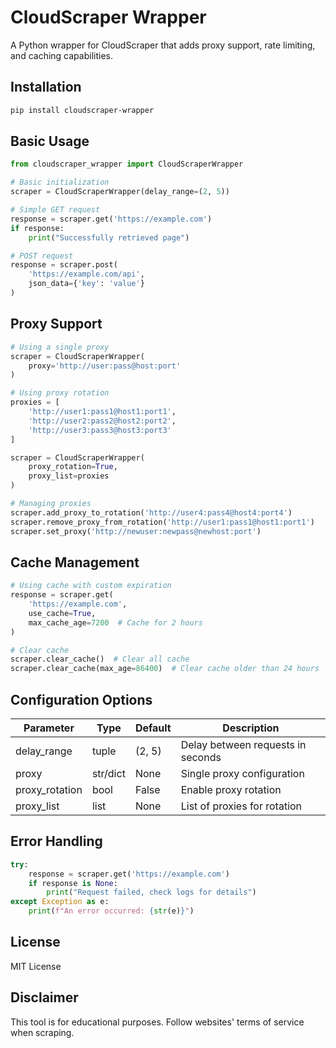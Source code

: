 # CloudScraper Wrapper

A Python wrapper for CloudScraper that adds proxy support, rate limiting, and caching capabilities.

## Installation

```bash
pip install cloudscraper-wrapper
```

## Basic Usage

```python
from cloudscraper_wrapper import CloudScraperWrapper

# Basic initialization
scraper = CloudScraperWrapper(delay_range=(2, 5))

# Simple GET request
response = scraper.get('https://example.com')
if response:
    print("Successfully retrieved page")

# POST request
response = scraper.post(
    'https://example.com/api',
    json_data={'key': 'value'}
)
```

## Proxy Support

```python
# Using a single proxy
scraper = CloudScraperWrapper(
    proxy='http://user:pass@host:port'
)

# Using proxy rotation
proxies = [
    'http://user1:pass1@host1:port1',
    'http://user2:pass2@host2:port2',
    'http://user3:pass3@host3:port3'
]

scraper = CloudScraperWrapper(
    proxy_rotation=True,
    proxy_list=proxies
)

# Managing proxies
scraper.add_proxy_to_rotation('http://user4:pass4@host4:port4')
scraper.remove_proxy_from_rotation('http://user1:pass1@host1:port1')
scraper.set_proxy('http://newuser:newpass@newhost:port')
```

## Cache Management

```python
# Using cache with custom expiration
response = scraper.get(
    'https://example.com',
    use_cache=True,
    max_cache_age=7200  # Cache for 2 hours
)

# Clear cache
scraper.clear_cache()  # Clear all cache
scraper.clear_cache(max_age=86400)  # Clear cache older than 24 hours
```

## Configuration Options

| Parameter | Type | Default | Description |
|-----------|------|---------|-------------|
| delay_range | tuple | (2, 5) | Delay between requests in seconds |
| proxy | str/dict | None | Single proxy configuration |
| proxy_rotation | bool | False | Enable proxy rotation |
| proxy_list | list | None | List of proxies for rotation |

## Error Handling

```python
try:
    response = scraper.get('https://example.com')
    if response is None:
        print("Request failed, check logs for details")
except Exception as e:
    print(f"An error occurred: {str(e)}")
```

## License

MIT License

## Disclaimer

This tool is for educational purposes. Follow websites' terms of service when scraping.
